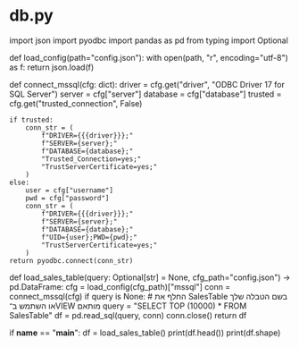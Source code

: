 # db.py
import json
import pyodbc
import pandas as pd
from typing import Optional

def load_config(path="config.json"):
    with open(path, "r", encoding="utf-8") as f:
        return json.load(f)

def connect_mssql(cfg: dict):
    driver = cfg.get("driver", "ODBC Driver 17 for SQL Server")
    server = cfg["server"]
    database = cfg["database"]
    trusted = cfg.get("trusted_connection", False)

    if trusted:
        conn_str = (
            f"DRIVER={{{driver}}};"
            f"SERVER={server};"
            f"DATABASE={database};"
            "Trusted_Connection=yes;"
            "TrustServerCertificate=yes;"
        )
    else:
        user = cfg["username"]
        pwd = cfg["password"]
        conn_str = (
            f"DRIVER={{{driver}}};"
            f"SERVER={server};"
            f"DATABASE={database};"
            f"UID={user};PWD={pwd};"
            "TrustServerCertificate=yes;"
        )
    return pyodbc.connect(conn_str)

def load_sales_table(query: Optional[str] = None, cfg_path="config.json") -> pd.DataFrame:
    cfg = load_config(cfg_path)["mssql"]
    conn = connect_mssql(cfg)
    if query is None:
        # החלף את SalesTable בשם הטבלה שלך או השתמש ב־VIEW מותאם
        query = "SELECT TOP (10000) * FROM SalesTable"
    df = pd.read_sql(query, conn)
    conn.close()
    return df

if __name__ == "__main__":
    df = load_sales_table()
    print(df.head())
    print(df.shape)
